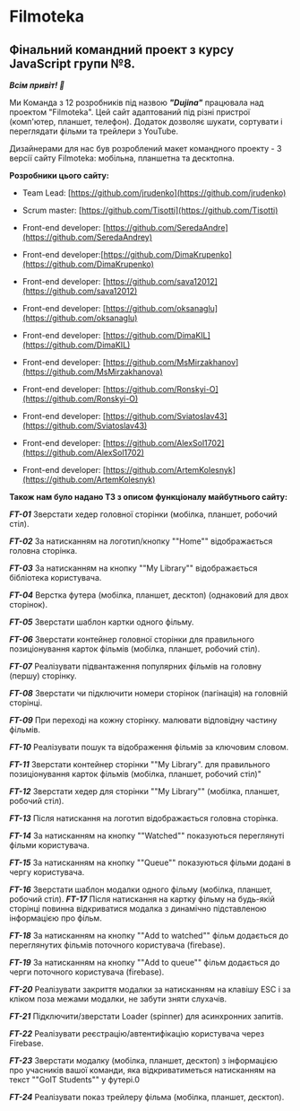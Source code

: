 # Filmoteka

## Фінальний командний проект з курсу JavaScript групи №8.

**_Всім привіт! 👋_**

Ми Команда з 12 розробників під назвою **_"Dujina"_** працювала над проектом
"Filmoteka". Цей сайт адаптований під різні пристрої (комп'ютер, планшет,
телефон). Додаток дозволяє шукати, сортувати і переглядати фільми та трейлери з
YouTube.

Дизайнерами для нас був розроблений макет командного проекту - 3 версії сайту
Filmoteka: мобільна, планшетна та десктопна.

**Розробники цього сайту:**

- Team Lead: [https://github.com/jrudenko](https://github.com/jrudenko)

- Scrum master: [https://github.com/Tisotti](https://github.com/Tisotti)

- Front-end developer:
  [https://github.com/SeredaAndre](https://github.com/SeredaAndrey)

- Front-end
  developer:[https://github.com/DimaKrupenko](https://github.com/DimaKrupenko)

- Front-end developer:
  [https://github.com/sava12012](https://github.com/sava12012)

- Front-end developer:
  [https://github.com/oksanaglu](https://github.com/oksanaglu)

- Front-end developer: [https://github.com/DimaKIL](https://github.com/DimaKIL)

- Front-end developer:
  [https://github.com/MsMirzakhanov](https://github.com/MsMirzakhanova)

- Front-end developer:
  [https://github.com/Ronskyi-O](https://github.com/Ronskyi-O)

- Front-end developer:
  [https://github.com/Sviatoslav43](https://github.com/Sviatoslav43)

- Front-end developer:
  [https://github.com/AlexSol1702](https://github.com/AlexSol1702)

- Front-end developer:
  [https://github.com/ArtemKolesnyk](https://github.com/ArtemKolesnyk)

**Також нам було надано ТЗ з описом функціоналу майбутнього сайту:**

**_FT-01_** Зверстати хедер головної сторінки (мобілка, планшет, робочий стіл).

**_FT-02_** За натисканням на логотип/кнопку ""Home"" відображається головна
сторінка.

**_FT-03_** За натисканням на кнопку ""My Library"" відображається бібліотека
користувача.

**_FT-04_** Верстка футера (мобілка, планшет, десктоп) (однаковий для двох
сторінок).

**_FT-05_** Зверстати шаблон картки одного фільму.

**_FT-06_** Зверстати контейнер головної сторінки для правильного позиціонування
карток фільмів (мобілка, планшет, робочий стіл).

**_FT-07_** Реалізувати підвантаження популярних фільмів на головну (першу)
сторінку.

**_FT-08_** Зверстати чи підключити номери сторінок (пагінація) на головній
сторінці.

**_FT-09_** При переході на кожну сторінку. малювати відповідну частину фільмів.

**_FT-10_** Реалізувати пошук та відображення фільмів за ключовим словом.

**_FT-11_** Зверстати контейнер сторінки ""My Library". для правильного
позиціонування карток фільмів (мобілка, планшет, робочий стіл)"

**_FT-12_** Зверстати хедер для сторінки ""My Library"" (мобілка, планшет,
робочий стіл).

**_FT-13_** Після натискання на логотип відображається головна сторінка.

**_FT-14_** За натисканням на кнопку ""Watched"" показуються переглянуті фільми
користувача.

**_FT-15_** За натисканням на кнопку ""Queue"" показуються фільми додані в чергу
користувача.

**_FT-16_** Зверстати шаблон модалки одного фільму (мобілка, планшет, робочий
стіл). **_FT-17_** Після натискання на картку фільму на будь-якій сторінці
повинна відкриватися модалка з динамічно підставленою інформацією про фільм.

**_FT-18_** За натисканням на кнопку ""Add to watched"" фільм додається до
переглянутих фільмів поточного користувача (firebase).

**_FT-19_** За натисканням на кнопку ""Add to queue"" фільм додається до черги
поточного користувача (firebase).

**_FT-20_** Реалізувати закриття модалки за натисканням на клавішу ESC і за
кліком поза межами модалки, не забути зняти слухачів.

**_FT-21_** Підключити/зверстати Loader (spinner) для асинхронних запитів.

**_FT-22_** Реалізувати реєстрацію/автентифікацію користувача через Firebase.

**_FT-23_** Зверстати модалку (мобілка, планшет, десктоп) з інформацією про
учасників вашої команди, яка відкриватиметься натисканням на текст ""GoIT
Students"" у футері.0

**_FT-24_** Реалізувати показ трейлеру фільма (мобілка, планшет, десктоп).

